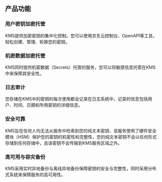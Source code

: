 ## 产品功能

### 用户密钥加密托管

​	KMS提供加密密钥的集中化控制。您可以使用京东云控制台、OpenAPI等工具，轻松创建、管理、轮换您的密钥。

### 机密数据加密托管

​	KMS同时提供机密数据（Secrets）托管的服务，您可以将敏感信息托管在KMS中来保障其安全性。

### 日志审计

​	您存储在KMS中的密钥的每次使用都会记录在日志系统中，记录的信息包括用户、时间、日期和所用密钥的详细信息。

### 安全可靠

​	KMS旨在任何人均无法从服务中检索到您的纯文本密钥，该服务使用了硬件安全模块（HSM）保护您的密钥的机密性和完整性，您的纯文本密钥不会以任何形式存储到任何存储中，且该密钥不会传输到KMS服务区域之外。

### 高可用与容灾备份

​	KMS采用实时异地备份与离线异地备份保障密钥的安全与完整性，同时采用分布式系统来保障服务的高可用性。
